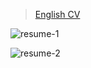 > [English CV](https://github.com/Zhayu517/Resume/blob/main/Zhaoyu_Zhang_Resume.pdf)

![resume-1](./src/resume-0.png)

![resume-2](./src/resume-1.png)
